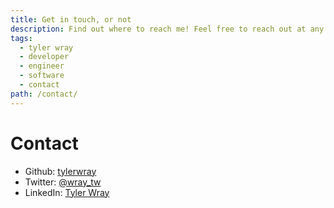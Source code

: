```yaml
---
title: Get in touch, or not
description: Find out where to reach me! Feel free to reach out at any time. I'm always a sucker for a good conversation.
tags:
  - tyler wray
  - developer
  - engineer
  - software
  - contact
path: /contact/
---
```


# Contact

- Github: [tylerwray](https://github.com/tylerwray)
- Twitter: [@wray_tw](https://twitter.com/wray_tw)
- LinkedIn: [Tyler Wray](https://www.linkedin.com/in/wraytw)
